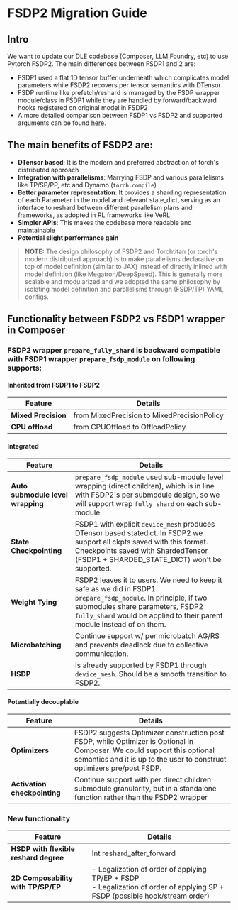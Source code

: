 # FSDP2 Migration Guide

## Intro

We want to update our DLE codebase (Composer, LLM Foundry, etc) to use Pytorch FSDP2. The main differences between FSDP1 and 2 are:

- FSDP1 used a flat 1D tensor buffer underneath which complicates model parameters while FSDP2 recovers per tensor semantics with DTensor
- FSDP runtime like prefetch/reshard is managed by the FSDP wrapper module/class in FSDP1 while they are handled by forward/backward hooks registered on original model in FSDP2
- A more detailed comparison between FSDP1 vs FSDP2 and supported arguments can be found [here](https://github.com/pytorch/torchtitan/blob/main/docs/fsdp.md).

## The main benefits of FSDP2 are:

- **DTensor based**: It is the modern and preferred abstraction of torch's distributed approach
- **Integration with parallelisms**: Marrying FSDP and various parallelisms like TP/SP/PP, etc and Dynamo (`torch.compile`)
- **Better parameter representation**: It provides a sharding representation of each Parameter in the model and relevant state_dict, serving as an interface to reshard between different parallelism plans and frameworks, as adopted in RL frameworks like VeRL
- **Simpler APIs**: This makes the codebase more readable and maintainable
- **Potential slight performance gain**

> **NOTE:**
> The design philosophy of FSDP2 and Torchtitan (or torch's modern distributed approach) is to make parallelisms declarative on top of model definition (similar to JAX) instead of directly inlined with model definition (like Megatron/DeepSpeed). This is generally more scalable and modularized and we adopted the same philosophy by isolating model definition and parallelisms through (FSDP/TP) YAML configs.

## Functionality between FSDP2 vs FSDP1 wrapper in Composer

### FSDP2 wrapper `prepare_fully_shard` is backward compatible with FSDP1 wrapper `prepare_fsdp_module` on following supports:

#### Inherited from FSDP1 to FSDP2
| Feature | Details |
|---------|---------|
| **Mixed Precision** | from MixedPrecision to MixedPrecisionPolicy |
| **CPU offload** | from CPUOffload to OffloadPolicy |

#### Integrated

| Feature | Details |
|---------|---------|
| **Auto submodule level wrapping** | `prepare_fsdp_module` used sub-module level wrapping (direct children), which is in line with FSDP2's per submodule design, so we will support wrap `fully_shard` on each sub-module. |
| **State Checkpointing** | FSDP1 with explicit `device_mesh` produces DTensor based statedict. In FSDP2 we support all ckpts saved with this format. Checkpoints saved with ShardedTensor (FSDP1 + SHARDED_STATE_DICT) won't be supported. |
| **Weight Tying** | FSDP2 leaves it to users. We need to keep it safe as we did in FSDP1 `prepare_fsdp_module`. In principle, if two submodules share parameters, FSDP2 `fully_shard` would be applied to their parent module instead of on them. |
| **Microbatching** | Continue support w/ per microbatch AG/RS and prevents deadlock due to collective communication. |
| **HSDP** | Is already supported by FSDP1 through `device_mesh`. Should be a smooth transition to FSDP2. |

#### Potentially decouplable

| Feature | Details |
|---------|---------|
| **Optimizers** | FSDP2 suggests Optimizer construction post FSDP, while Optimizer is Optional in Composer. We could support this optional semantics and it is up to the user to construct optimizers pre/post FSDP. |
| **Activation checkpointing** | Continue support with per direct children submodule granularity, but in a standalone function rather than the FSDP2 wrapper |

### New functionality

| Feature | Details |
|---------|---------|
| **HSDP with flexible reshard degree** | Int reshard_after_forward |
| **2D Composability with TP/SP/EP** | - Legalization of order of applying TP/EP + FSDP<br>- Legalization of order of applying SP + FSDP (possible hook/stream order) |
